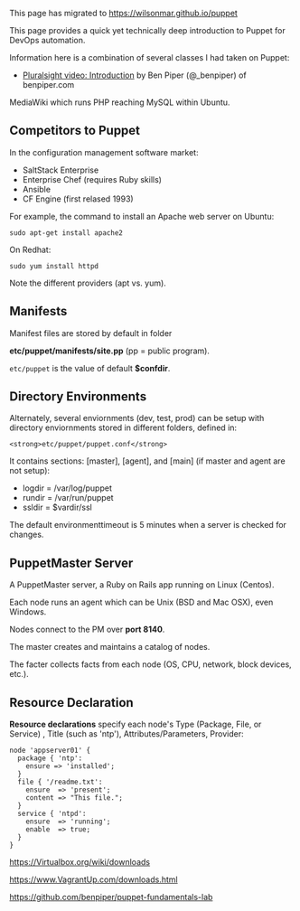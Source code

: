 This page has migrated to https://wilsonmar.github.io/puppet

This page provides a quick yet technically deep introduction to Puppet for DevOps automation.

Information here is a combination of several classes I had taken on Puppet:

* <a target="_blank" href="http://www.pluralsight.com/courses/puppet-system-administrators-fundamentals">
  Pluralsight video: Introduction</a> 
  by Ben Piper (@_benpiper) of benpiper.com

MediaWiki which runs PHP reaching MySQL within Ubuntu.


## <a name="Competitors"> Competitors to Puppet</a>
In the configuration management software market:

* SaltStack Enterprise
* Enterprise Chef (requires Ruby skills)
* Ansible 
* CF Engine (first relased 1993)

 For example, the command to install an Apache web server on Ubuntu:

```
sudo apt-get install apache2
```

On Redhat:

```
sudo yum install httpd
```

Note the different providers (apt vs. yum).

## <a name="Manifests"> Manifests</a>
Manifest files are stored by default in folder 

  <strong>etc/puppet/manifests/site.pp</strong> (pp = public program).
  
`etc/puppet` is the value of default <strong>$confdir</strong>.


## <a name="DirectoryEnv"> Directory Environments</a>
Alternately, several enviornments (dev, test, prod) 
can be setup with directory enviornments stored in different folders,
defined in:

    <strong>etc/puppet/puppet.conf</strong>

It contains sections: [master], [agent], and [main] (if master and agent are not setup):

  * logdir = /var/log/puppet
  * rundir = /var/run/puppet
  * ssldir = $vardir/ssl

The default environmenttimeout is 5 minutes when a server is checked for changes.


## <a name="PuppetMaster"> PuppetMaster Server</a>
A PuppetMaster server, a Ruby on Rails app running on Linux (Centos).

Each node runs an agent which can be Unix (BSD and Mac OSX), even Windows.

Nodes connect to the PM over <strong>port 8140</strong>.

The master creates and maintains a catalog of nodes.

The facter collects facts from each node (OS, CPU, network, block devices, etc.).

 
## <a name="Declaration"> Resource Declaration</a>
<strong> Resource declarations</strong> specify each node's
Type (Package, File, or Service) , Title (such as 'ntp'), Attributes/Parameters, Provider:

```
node 'appserver01' {
  package { 'ntp':
    ensure => 'installed';
  }
  file { '/readme.txt':
    ensure  => 'present';
    content => "This file.";
  }
  service { 'ntpd':
    ensure  => 'running';
    enable  => true;
  }
}
```

https://Virtualbox.org/wiki/downloads

https://www.VagrantUp.com/downloads.html

https://github.com/benpiper/puppet-fundamentals-lab


 
